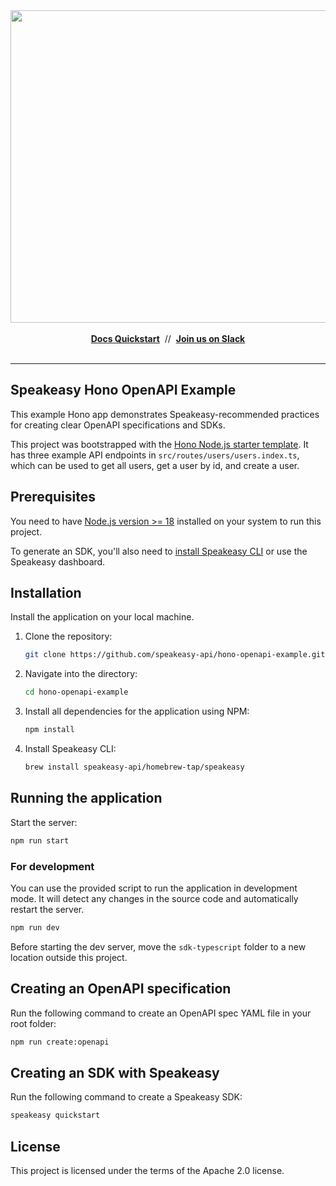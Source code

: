 <div align="center">
 <a href="https://www.speakeasy.com/" target="_blank">
  <img width="1500" height="500" alt="Speakeasy" src="https://github.com/user-attachments/assets/0e56055b-02a3-4476-9130-4be299e5a39c" />
 </a>
 <br />
 <br />
  <div>
   <a href="https://speakeasy.com/docs/create-client-sdks/" target="_blank"><b>Docs Quickstart</b></a>&nbsp;&nbsp;//&nbsp;&nbsp;<a href="https://go.speakeasy.com/slack" target="_blank"><b>Join us on Slack</b></a>
  </div>
 <br />

</div>
<hr />

<h2>Speakeasy Hono OpenAPI Example</h2>

This example Hono app demonstrates Speakeasy-recommended practices for creating clear OpenAPI specifications and SDKs.

This project was bootstrapped with the [Hono Node.js starter template](https://hono.dev/docs/getting-started/basic#starter). It has three example API endpoints in `src/routes/users/users.index.ts`, which can be used to get all users, get a user by id, and create a user.

## Prerequisites

You need to have [Node.js version >= 18](https://nodejs.org/) installed on your system to run this project.

To generate an SDK, you'll also need to [install Speakeasy CLI](https://github.com/speakeasy-api/speakeasy#installation) or use the Speakeasy dashboard.

## Installation

Install the application on your local machine.

1. Clone the repository:

    ```bash
    git clone https://github.com/speakeasy-api/hono-openapi-example.git
    ```

2. Navigate into the directory:

    ```bash
    cd hono-openapi-example
    ```

3. Install all dependencies for the application using NPM:

    ```bash
    npm install
    ```

4. Install Speakeasy CLI:

    ```bash
    brew install speakeasy-api/homebrew-tap/speakeasy
    ```

## Running the application

Start the server:

```bash
npm run start
```

### For development

You can use the provided script to run the application in development mode. It will detect any changes in the source code and automatically restart the server.

```bash
npm run dev
```

Before starting the dev server, move the `sdk-typescript` folder to a new location outside this project.

## Creating an OpenAPI specification

Run the following command to create an OpenAPI spec YAML file in your root folder:

```bash Terminal
npm run create:openapi
```

## Creating an SDK with Speakeasy

Run the following command to create a Speakeasy SDK:

```bash
speakeasy quickstart
```

## License

This project is licensed under the terms of the Apache 2.0 license.
